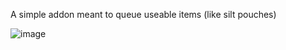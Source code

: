 A simple addon meant to queue useable items (like silt pouches)

![image](https://github.com/user-attachments/assets/74443bad-e1dd-4f05-abf3-16005f41de43)

